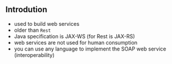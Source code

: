 ## Introdution

* used to build web services
* older than `Rest`
* Java specification is JAX-WS (for Rest is JAX-RS)
* web services are not used for human consumption
* you can use any language to implement the SOAP web service (interoperability)
